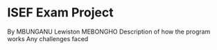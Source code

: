 # ISEF Exam Project

By MBUNGANU Lewiston MEBONGHO
Description of how the program works
Any challenges faced
